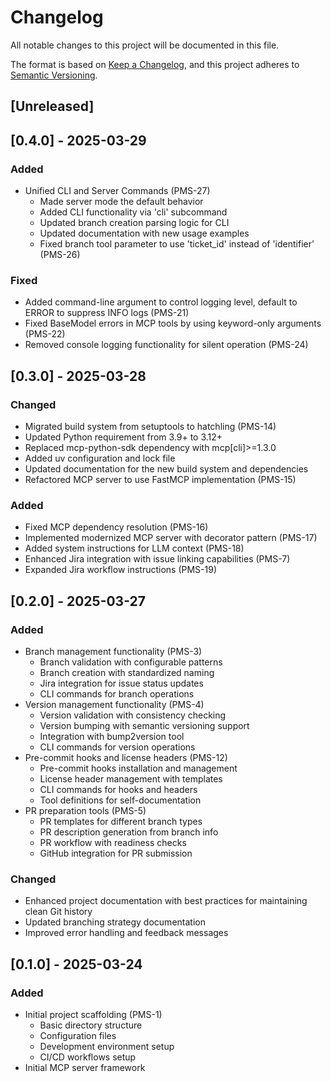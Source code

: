 # Changelog

All notable changes to this project will be documented in this file.

The format is based on [Keep a Changelog](https://keepachangelog.com/en/1.0.0/),
and this project adheres to [Semantic Versioning](https://semver.org/spec/v2.0.0.html).

## [Unreleased]

## [0.4.0] - 2025-03-29
### Added
- Unified CLI and Server Commands (PMS-27)
  - Made server mode the default behavior
  - Added CLI functionality via 'cli' subcommand
  - Updated branch creation parsing logic for CLI
  - Updated documentation with new usage examples
  - Fixed branch tool parameter to use 'ticket_id' instead of 'identifier' (PMS-26)

### Fixed
- Added command-line argument to control logging level, default to ERROR to suppress INFO logs (PMS-21)
- Fixed BaseModel errors in MCP tools by using keyword-only arguments (PMS-22)
- Removed console logging functionality for silent operation (PMS-24)

## [0.3.0] - 2025-03-28
### Changed
- Migrated build system from setuptools to hatchling (PMS-14)
- Updated Python requirement from 3.9+ to 3.12+
- Replaced mcp-python-sdk dependency with mcp[cli]>=1.3.0
- Added uv configuration and lock file
- Updated documentation for the new build system and dependencies
- Refactored MCP server to use FastMCP implementation (PMS-15)

### Added
- Fixed MCP dependency resolution (PMS-16)
- Implemented modernized MCP server with decorator pattern (PMS-17)
- Added system instructions for LLM context (PMS-18)
- Enhanced Jira integration with issue linking capabilities (PMS-7)
- Expanded Jira workflow instructions (PMS-19)

## [0.2.0] - 2025-03-27
### Added
- Branch management functionality (PMS-3)
  - Branch validation with configurable patterns
  - Branch creation with standardized naming
  - Jira integration for issue status updates
  - CLI commands for branch operations
- Version management functionality (PMS-4)
  - Version validation with consistency checking
  - Version bumping with semantic versioning support
  - Integration with bump2version tool
  - CLI commands for version operations
- Pre-commit hooks and license headers (PMS-12)
  - Pre-commit hooks installation and management
  - License header management with templates
  - CLI commands for hooks and headers
  - Tool definitions for self-documentation
- PR preparation tools (PMS-5)
  - PR templates for different branch types
  - PR description generation from branch info
  - PR workflow with readiness checks
  - GitHub integration for PR submission

### Changed
- Enhanced project documentation with best practices for maintaining clean Git history
- Updated branching strategy documentation
- Improved error handling and feedback messages

## [0.1.0] - 2025-03-24
### Added
- Initial project scaffolding (PMS-1)
  - Basic directory structure
  - Configuration files
  - Development environment setup
  - CI/CD workflows setup
- Initial MCP server framework
